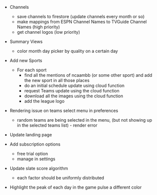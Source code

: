 - Channels
    - save channels to firestore (update channels every month or so)
    - make mappings from ESPN Channel Names to TVGuide Channel Names (high priority)
    - get channel logos (low priority)

- Summary Views
    - color month day picker by quality on a certain day

- Add new Sports
    - For each sport
        - find all the mentions of ncaambb (or some other sport) and add the new sport in all those places
        - do an initial schedule update using cloud function
        - request Teams update using the cloud function
        - download all the images using the cloud function
        - add the league logo

- Rendering issue on teams select menu in preferences
    - random teams are being selected in the menu, (but not showing up in the selected teams list) - render error

- Update landing page

- Add subscription options
    - free trial option
    - manage in settings

- Update slate score algorithm
    - each factor should be uniformly distributed

- Highlight the peak of each day in the game pulse a different color